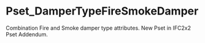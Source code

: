 # Pset_DamperTypeFireSmokeDamper

Combination Fire and Smoke damper type attributes.
New Pset in IFC2x2 Pset Addendum.
